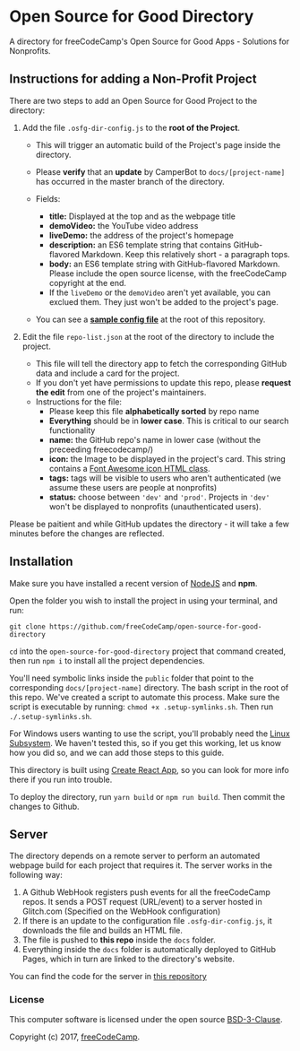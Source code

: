 # Open Source for Good Directory

A directory for freeCodeCamp's Open Source for Good Apps - Solutions for Nonprofits.

## Instructions for adding a Non-Profit Project

There are two steps to add an Open Source for Good Project to the directory:

1. Add the file `.osfg-dir-config.js` to the **root of the Project**. 
    * This will trigger an automatic build of the Project's page inside the directory.
    * Please **verify** that an **update** by CamperBot to `docs/[project-name]` has occurred in the master branch of the directory.
    * Fields:
      * **title:** Displayed at the top and as the webpage title
      * **demoVideo:** the YouTube video address
      * **liveDemo:** the address of the project's homepage
      * **description:** an ES6 template string that contains GitHub-flavored Markdown. Keep this relatively short - a paragraph tops.
      * **body:** an ES6 template string with GitHub-flavored Markdown. Please include the open source license, with the  freeCodeCamp copyright at the end.
      * If the `liveDemo` or the `demoVideo` aren't yet available, you can exclued them. They just won't be added to the project's page.

    * You can see a [**sample config file**](https://github.com/freeCodeCamp/open-source-for-good-directory/blob/master/.osfg-dir-config.js) at the root of this repository.

2. Edit the file `repo-list.json` at the root of the directory to include the project.
    * This file will tell the directory app to fetch the corresponding GitHub data and include a card for the project.
    * If you don't yet have permissions to update this repo, please **request the edit** from one of the project's  maintainers.
    * Instructions for the file: 
      * Please keep this file **alphabetically sorted** by repo name
      * **Everything** should be in **lower case**. This is critical to our search functionality
      * **name:** the GitHub repo's name in lower case (without the preceeding freecodecamp/)
      * **icon:** the Image to be displayed in the project's card. This string contains a
        [Font Awesome icon HTML class](http://fontawesome.io/icons/).
      * **tags:** tags will be visible to users who aren't authenticated (we assume these users are people at nonprofits)
      * **status:** choose between `'dev'` and `'prod'`. Projects in `'dev'` won't be displayed to nonprofits (unauthenticated users).

Please be paitient and while GitHub updates the directory - it will take a few minutes before the changes are reflected.


## Installation

Make sure you have installed a recent version of [NodeJS](https://nodejs.org/) and **npm**.

Open the folder you wish to install the project in using your terminal, and run:

`git clone https://github.com/freeCodeCamp/open-source-for-good-directory`

`cd` into the `open-source-for-good-directory` project that command created, then run `npm i` to install all the project dependencies. 

You'll need symbolic links inside the `public` folder that point to the corresponding `docs/[project-name]` directory. The bash script in the root of this repo. We've created a script to automate this process. Make sure the script is executable by running: `chmod +x .setup-symlinks.sh`. Then run `./.setup-symlinks.sh`.

For Windows users wanting to use the script, you'll probably need the [Linux Subsystem](https://msdn.microsoft.com/en-us/commandline/wsl/about). We haven't tested this, so if you get this working, let us know how you did so, and we can add those steps to this guide.

This directory is built using [Create React App](https://github.com/facebookincubator/create-react-app), so you can look for more info there if you run into trouble.

To deploy the directory, run `yarn build` or `npm run build`. Then commit the changes to Github.

## Server
The directory depends on a remote server to perform an automated webpage build for each project that requires it. The server works in the following way:

1. A Github WebHook registers push events for all the freeCodeCamp repos. It sends a POST request (URL/event) to a server hosted in Glitch.com (Specified on the WebHook configuration)
1. If there is an update to the configuration file `.osfg-dir-config.js`, it downloads the file and builds an HTML file.
1. The file is pushed to **this repo** inside the `docs` folder.
1. Everything inside the `docs` folder is automatically deployed to GitHub Pages, which in turn are linked to the directory's website.

You can find the code for the server in [this repository](https://github.com/freeCodeCamp/osfg-dir-server)

### License

This computer software is licensed under the open source [BSD-3-Clause](https://github.com/freeCodeCamp/open-source-for-good-directory/blob/master/LICENSE.md).

Copyright (c) 2017, [freeCodeCamp](https://www.freecodecamp.org).
